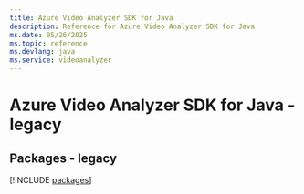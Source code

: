 ```yaml
---
title: Azure Video Analyzer SDK for Java
description: Reference for Azure Video Analyzer SDK for Java
ms.date: 05/26/2025
ms.topic: reference
ms.devlang: java
ms.service: videoanalyzer
---
```

# Azure Video Analyzer SDK for Java - legacy
## Packages - legacy
[!INCLUDE [packages](video-analyzer-index.md)]
